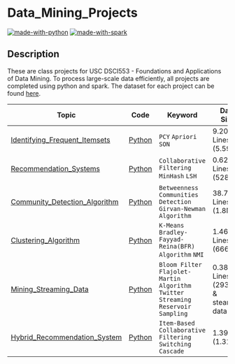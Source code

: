 # Data_Mining_Projects

[![made-with-python](https://img.shields.io/badge/Made%20with-Python-2B5A8E.svg)](https://www.python.org/)
[![made-with-spark](https://img.shields.io/badge/Made%20with-Spark-D75416.svg)](https://spark.apache.org/)
​
## Description
These are class projects for USC DSCI553 - Foundations and Applications of Data Mining. To process large-scale data efficiently, all projects are completed using python and spark. The dataset for each project can be found [here](https://drive.google.com/drive/folders/1QJkV0Q9CvxLdj_Yxld93HxqzB4dzG1EK?usp=sharing).

|    Topic    |Code|Keyword|Data Size|
|------------------------|-----------|----|--|
|[Identifying_Frequent_Itemsets](./Identifying_Frequent_Itemsets/description.pdf)|[Python](./Identifying_Frequent_Itemsets)| `PCY` `Apriori` `SON`|9.20M Lines (5.59GB)|
|[Recommendation_Systems](./Recommendation_Systems/description.pdf)|[Python](./Recommendation_Systems)|`Collaborative Filtering` `MinHash` `LSH`|0.62M Lines (528MB)|
|[Community_Detection_Algorithm](./Community_Detection_Algorithm/description.pdf)|[Python](./Community_Detection_Algorithm)|`Betweenness` `Communities Detection` `Girvan-Newman Algorithm`|38.7k Lines (1.8MB)|
|[Clustering_Algorithm](./Clustering_Algorithm/description.pdf)|[Python](./Clustering_Algorithm)|`K-Means` `Bradley-Fayyad-Reina(BFR) Algorithm` `NMI`|1.46M Lines (666MB)|
|[Mining_Streaming_Data](./Mining_Streaming_Data/description.pdf)|[Python](./Mining_Streaming_Data)|`Bloom Filter` `Flajolet-Martin Algorithm` `Twitter Streaming` `Reservoir Sampling`|0.38M Lines (293MB) & steaming data|
|[Hybrid_Recommendation_System](./Hybrid_Recommendation_System/description.pdf)|[Python](./Hybrid_Recommendation_System)|`Item-Based Collaborative Filtering` `Switching Cascade`|1.39M (1.31GB)|
